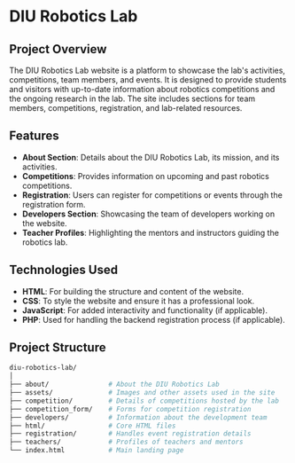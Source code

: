 # DIU Robotics Lab

## Project Overview
The DIU Robotics Lab website is a platform to showcase the lab's activities, competitions, team members, and events. It is designed to provide students and visitors with up-to-date information about robotics competitions and the ongoing research in the lab. The site includes sections for team members, competitions, registration, and lab-related resources.

## Features
- **About Section**: Details about the DIU Robotics Lab, its mission, and its activities.
- **Competitions**: Provides information on upcoming and past robotics competitions.
- **Registration**: Users can register for competitions or events through the registration form.
- **Developers Section**: Showcasing the team of developers working on the website.
- **Teacher Profiles**: Highlighting the mentors and instructors guiding the robotics lab.
  
## Technologies Used
- **HTML**: For building the structure and content of the website.
- **CSS**: To style the website and ensure it has a professional look.
- **JavaScript**: For added interactivity and functionality (if applicable).
- **PHP**: Used for handling the backend registration process (if applicable).

## Project Structure
```bash
diu-robotics-lab/
│
├── about/               # About the DIU Robotics Lab
├── assets/              # Images and other assets used in the site
├── competition/         # Details of competitions hosted by the lab
├── competition_form/    # Forms for competition registration
├── developers/          # Information about the development team
├── html/                # Core HTML files
├── registration/        # Handles event registration details
├── teachers/            # Profiles of teachers and mentors
└── index.html           # Main landing page
